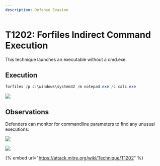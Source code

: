 ```yaml
---
description: Defense Evasion
---
```


# T1202: Forfiles Indirect Command Execution

This technique launches an executable without a cmd.exe.

## Execution

```csharp
forfiles /p c:\windows\system32 /m notepad.exe /c calc.exe
```

![](../.gitbook/assets/forfiles-executed.png)

## Observations

Defenders can monitor for commandline parameters to find any unusual executions:

![](../.gitbook/assets/forfiles-ancestry.png)

![](../.gitbook/assets/forfiles-cmdline.png)

{% embed url="https://attack.mitre.org/wiki/Technique/T1202" %}

